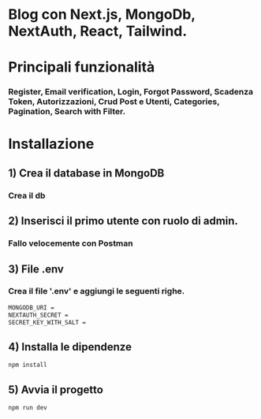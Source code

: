 #  Blog con Next.js, MongoDb, NextAuth, React, Tailwind.

# Principali funzionalità
### Register, Email verification, Login, Forgot Password, Scadenza Token, Autorizzazioni, Crud Post e Utenti, Categories,  Pagination, Search with Filter.

# Installazione

##  1)  Crea il database in MongoDB
### Crea il db 

## 2)  Inserisci il primo utente con ruolo di admin.
### Fallo velocemente con Postman

##  3)  File .env
### Crea il file '.env' e aggiungi le seguenti righe.

```bash
MONGODB_URI =
NEXTAUTH_SECRET =
SECRET_KEY_WITH_SALT = 
```

##  4)  Installa le dipendenze

```bash
npm install
```

##  5)  Avvia il progetto 

```bash
npm run dev
```

